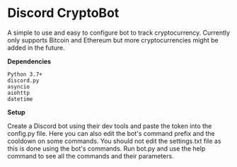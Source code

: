 # Discord CryptoBot
A simple to use and easy to configure bot to track cryptocurrency. Currently only supports Bitcoin and Ethereum but more cryptocurrencies might be added in the future.

**Dependencies**
```
Python 3.7+
discord.py
asyncio
aiohttp
datetime
```

**Setup**

Create a Discord bot using their dev tools and paste the token into the config.py file. Here you can also edit the bot's command prefix and the cooldown on some commands. You should not edit the settings.txt file as this is done using the bot's commands. Run bot.py and use the help command to see all the commands and their parameters.
